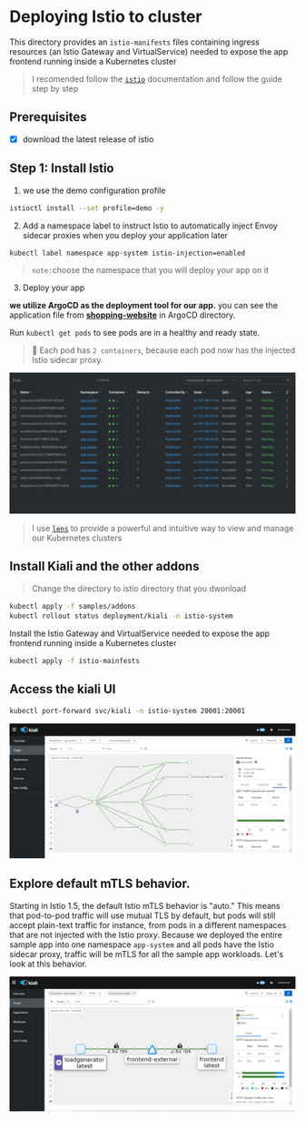 # Deploying Istio to cluster

This directory provides an `istio-manifests` files containing ingress resources (an Istio Gateway and VirtualService) needed to expose the app frontend running inside a Kubernetes cluster

> I recomended follow the [`istio`](https://istio.io/latest/docs/setup/getting-started/) documentation and follow the guide step by step

## Prerequisites
- [X] download the latest release of istio

## Step 1: Install Istio

1. we use the demo configuration profile

  ```bash
  istioctl install --set profile=demo -y
  ```

2. Add a namespace label to instruct Istio to automatically inject Envoy sidecar proxies when you deploy your application later

  ```bash
  kubectl label namespace app-system istio-injection=enabled
  ```
> `note:`choose the namespace that you will deploy your app on it

3. Deploy your app

**we utilize ArgoCD as the deployment tool for our app.** you can see the application file from **[shopping-website](../ArgoCD/app-of-apps/shopping-website.yaml)** in ArgoCD directory.

 Run `kubectl get pods` to see pods are in a healthy and ready state.

 > 🔎 Each pod has `2 containers`, because each pod now has the injected Istio sidecar proxy. 

![app-pods](../images/app-pods.png)   

> I use [`lens`](https://k8slens.dev/) to provide a powerful and intuitive way to view and manage our Kubernetes clusters

## Install Kiali and the other addons 

> Change the directory to istio directory that you dwonload 
 
  ```bash
  kubectl apply -f samples/addons
  kubectl rollout status deployment/kiali -n istio-system
  ```

 Install the Istio Gateway and VirtualService needed to expose the app frontend running inside a Kubernetes cluster

  ```bash
  kubectl apply -f istio-mainfests
  ```
 ## Access the kiali UI

   ```bash
   kubectl port-forward svc/kiali -n istio-system 20001:20001
   ```
![kiali-graph](../images/kiali.png)

## Explore default mTLS behavior.

Starting in Istio 1.5, the default Istio mTLS behavior is "auto." This means that pod-to-pod traffic will use mutual TLS by default, but pods will still accept plain-text traffic for instance, from pods in a different namespaces that are not injected with the Istio proxy. Because we deployed the entire sample app into one namespace `app-system` and all pods have the Istio sidecar proxy, traffic will be mTLS for all the sample app workloads. Let's look at this behavior.

![kiali-graph](../images/kiali2.png)